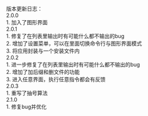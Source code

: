 版本更新日志：                                                 
2.0.0                                                                
	1. 加入了图形界面                                      
2.0.1                      
	1. 修复了在列表里输出时有可能什么都不输出的bug         
	2. 增加了设置菜单，可以在里面切换命令行与图形界面模式           
	3. 将应用封装与一个安装文件内      
2.0.2       
	1. 进一步修复了在列表里输出时有可能什么都不输出的bug      
	2. 增加了加后缀和删文件的功能          
	3. 进入任意界面，执行任意指令都会有反馈     
2.0.3   
	1. 重写了抽号算法   
2.1.0       
        1. 修复bug并优化
